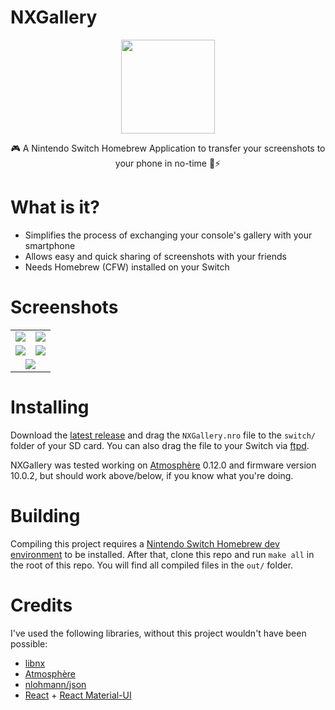 # NXGallery

<p align="center">
    <img height="150" src="https://i.imgur.com/PVXyrXG.png">
</p>

<p align="center">
    🎮 A Nintendo Switch Homebrew Application to transfer your screenshots to your phone in no-time 📱⚡
</p>

# What is it?
 + Simplifies the process of exchanging your console's gallery with your smartphone
 + Allows easy and quick sharing of screenshots with your friends
 + Needs Homebrew (CFW) installed on your Switch

# Screenshots
<table>
  <tr align="center">
      <td><img src="https://i.imgur.com/VBm4jNg.png"></img></td>
      <td><img src="https://i.imgur.com/Ie1EG9P.png"></img></td>
  </tr>
  <tr align="center">
      <td><img src="https://i.imgur.com/Uw6O5SI.png"></img></td>
      <td><img src="https://i.imgur.com/srVhPpm.png"></img></td>
  </tr>
  <tr align="center">
    <td colspan="2"><img src="https://i.imgur.com/iVrEFRk.jpg"></img></td>
  </tr>
</table>

# Installing
Download the [latest release](https://github.com/iUltimateLP/NXGallery/releases) and drag the `NXGallery.nro` file to the `switch/` folder of your SD card. You can also drag the file to your Switch via [ftpd](https://github.com/mtheall/ftpd). 

NXGallery was tested working on [Atmosphère](https://github.com/Atmosphere-NX/Atmosphere) 0.12.0 and firmware version 10.0.2, but should work above/below, if you know what you're doing.

# Building
Compiling this project requires a [Nintendo Switch Homebrew dev environment](https://switchbrew.org/wiki/Setting_up_Development_Environment) to be installed. After that, clone this repo and run `make all` in the root of this repo. You will find all compiled files in the `out/` folder.

# Credits
I've used the following libraries, without this project wouldn't have been possible:
 + [libnx](https://github.com/switchbrew/libnx)
 + [Atmosphère](https://github.com/Atmosphere-NX/Atmosphere)
 + [nlohmann/json](https://github.com/nlohmann/json)
 + [React](https://reactjs.org/) + [React Material-UI](https://material-ui.com/)
